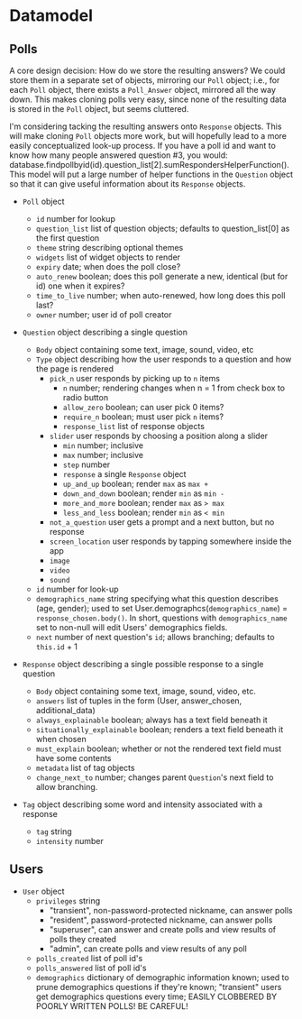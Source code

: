 Datamodel
=========

Polls
---------

A core design decision: How do we store the resulting answers? We could store them in a separate set of objects, mirroring our `Poll` object; i.e., for each `Poll` object, there exists a `Poll_Answer` object, mirrored all the way down. This makes cloning polls very easy, since none of the resulting data is stored in the `Poll` object, but seems cluttered.

I'm considering tacking the resulting answers onto `Response` objects. This will make cloning `Poll` objects more work, but will hopefully lead to a more easily conceptualized look-up process. If you have a poll id and want to know how many people answered question #3, you would: database.findpollbyid(id).question_list[2].sumRespondersHelperFunction(). This model will put a large number of helper functions in the `Question` object so that it can give useful information about its `Response` objects.

* `Poll` object
	* `id` number for lookup
	* `question_list` list of question objects; defaults to question_list[0] as the first question
	* `theme` string describing optional themes
	* `widgets` list of widget objects to render
	* `expiry` date; when does the poll close?
	* `auto_renew` boolean; does this poll generate a new, identical (but for id) one when it expires?
	* `time_to_live` number; when auto-renewed, how long does this poll last?
	* `owner` number; user id of poll creator

* `Question` object describing a single question
	* `Body` object containing some text, image, sound, video, etc
	* `Type` object describing how the user responds to a question and how the page is rendered
		* `pick_n` user responds by picking up to `n` items
			* `n` number; rendering changes when n = 1 from check box to radio button
			* `allow_zero` boolean; can user pick 0 items?
			* `require_n` boolean; must user pick `n` items?
			* `response_list` list of response objects
		* `slider` user responds by choosing a position along a slider
			* `min` number; inclusive
			* `max` number; inclusive
			* `step` number
			* `response` a single `Response` object
			* `up_and_up` boolean; render `max` as `max +`
			* `down_and_down` boolean; render `min` as `min -`
			* `more_and_more` boolean; render `max` as `> max`
			* `less_and_less` boolean; render `min` as `< min`
		* `not_a_question` user gets a prompt and a next button, but no response
		* `screen_location` user responds by tapping somewhere inside the app
		* `image`
		* `video`
		* `sound`
	* `id` number for look-up
	* `demographics_name` string specifying what this question describes (age, gender); used to set User.demographcs(`demographics_name`) = `response_chosen.body()`. In short, questions with `demographics_name` set to non-null will edit Users' demographics fields. 
	* `next` number of next question's `id`; allows branching; defaults to `this.id` + 1

* `Response` object describing a single possible response to a single question
	* `Body` object containing some text, image, sound, video, etc.
	* `answers` list of tuples in the form (User, answer_chosen, additional_data)
	* `always_explainable` boolean; always has a text field beneath it
	* `situationally_explainable` boolean; renders a text field beneath it when chosen
	* `must_explain` boolean; whether or not the rendered text field must have some contents
	* `metadata` list of tag objects
	* `change_next_to` number; changes parent `Question`'s next field to allow branching.

* `Tag` object describing some word and intensity associated with a response
	* `tag` string
	* `intensity` number

Users
------
* `User` object
	* `privileges` string
		* "transient", non-password-protected nickname, can answer polls
		* "resident", password-protected nickname, can answer polls
		* "superuser", can answer and create polls and view results of polls they created
		* "admin", can create polls and view results of any poll
	* `polls_created` list of poll id's
	* `polls_answered` list of poll id's
	* `demographics` dictionary of demographic information known; used to prune demographics questions if they're known; "transient" users get demographics questions every time; EASILY CLOBBERED BY POORLY WRITTEN POLLS! BE CAREFUL!